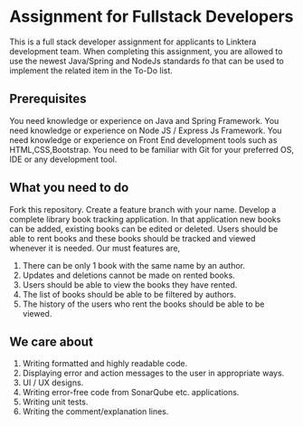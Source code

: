 # Assignment for Fullstack Developers 

This is a full stack developer assignment for applicants to Linktera development team.
When completing this assignment, you are allowed to use the newest Java/Spring and NodeJs standards fo that can be used to implement the related item in the To-Do list.

## Prerequisites
You need knowledge or experience on Java and Spring Framework.
You need knowledge or experience on Node JS / Express Js Framework.
You need knowledge or experience on Front End development tools such as HTML,CSS,Bootstrap.
You need to be familiar with Git for your preferred OS, IDE or any development tool.

## What you need to do
Fork this repository.
Create a feature branch with your name.
Develop a complete library book tracking application. In that application new books can be added, existing books can be edited or deleted. Users should be able to rent books and these books should be tracked and viewed whenever it is needed.
Our must features are,
1) There can be only 1 book with the same name by an author.
2) Updates and deletions cannot be made on rented books.
3) Users should be able to view the books they have rented.
4) The list of books should be able to be filtered by authors.
5) The history of the users who rent the books should be able to be viewed.

## We care about
1) Writing formatted and highly readable code.
2) Displaying error and action messages to the user in appropriate ways.
3) UI / UX designs.
4) Writing error-free code from SonarQube etc. applications.
5) Writing unit tests.
6) Writing the comment/explanation lines.
